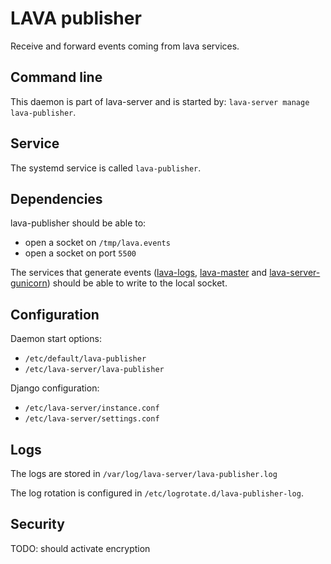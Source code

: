 # LAVA publisher

Receive and forward events coming from lava services.

## Command line

This daemon is part of lava-server and is started by: `lava-server manage lava-publisher`.

## Service

The systemd service is called `lava-publisher`.

## Dependencies

lava-publisher should be able to:

* open a socket on `/tmp/lava.events`
* open a socket on port `5500`

The services that generate events ([lava-logs](../lava-logs),
[lava-master](../lava-master) and
[lava-server-gunicorn](../lava-server-gunicorn)) should be able to write to the
local socket.

## Configuration

Daemon start options:

* `/etc/default/lava-publisher`
* `/etc/lava-server/lava-publisher`

Django configuration:

* `/etc/lava-server/instance.conf`
* `/etc/lava-server/settings.conf`

## Logs

The logs are stored in `/var/log/lava-server/lava-publisher.log`

The log rotation is configured in `/etc/logrotate.d/lava-publisher-log`.

## Security

TODO: should activate encryption
